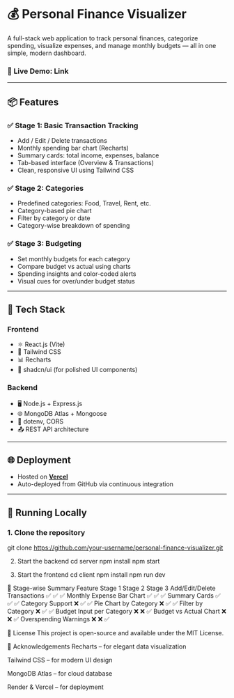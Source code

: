 # 💰 Personal Finance Visualizer

A full-stack web application to track personal finances, categorize spending, visualize expenses, and manage monthly budgets — all in one simple, modern dashboard.

### 🔗 Live Demo: Link 

---

## 📦 Features

### ✅ Stage 1: Basic Transaction Tracking
- Add / Edit / Delete transactions
- Monthly spending bar chart (Recharts)
- Summary cards: total income, expenses, balance
- Tab-based interface (Overview & Transactions)
- Clean, responsive UI using Tailwind CSS

### ✅ Stage 2: Categories
- Predefined categories: Food, Travel, Rent, etc.
- Category-based pie chart
- Filter by category or date
- Category-wise breakdown of spending

### ✅ Stage 3: Budgeting
- Set monthly budgets for each category
- Compare budget vs actual using charts
- Spending insights and color-coded alerts
- Visual cues for over/under budget status

---

## 🔧 Tech Stack

### Frontend
- ⚛️ React.js (Vite)
- 🎨 Tailwind CSS
- 📊 Recharts
- 🧩 shadcn/ui (for polished UI components)

### Backend
- 🖥️ Node.js + Express.js
- 🌐 MongoDB Atlas + Mongoose
- 🔐 dotenv, CORS
- 📤 REST API architecture

---

## 🌐 Deployment

- Hosted on [**Vercel**](https://vercel.com)
- Auto-deployed from GitHub via continuous integration


---

## 🧪 Running Locally

### 1. Clone the repository

git clone https://github.com/your-username/personal-finance-visualizer.git

2. Start the backend
cd server
npm install
npm start

4. Start the frontend
cd client
npm install
npm run dev

📌 Stage-wise Summary
Feature	Stage 1	Stage 2	Stage 3
Add/Edit/Delete Transactions	✅	✅	✅
Monthly Expense Bar Chart	✅	✅	✅
Summary Cards	✅	✅	✅
Category Support	❌	✅	✅
Pie Chart by Category	❌	✅	✅
Filter by Category	❌	✅	✅
Budget Input per Category	❌	❌	✅
Budget vs Actual Chart	❌	❌	✅
Overspending Warnings	❌	❌	✅

📄 License
This project is open-source and available under the MIT License.

🙌 Acknowledgements
Recharts – for elegant data visualization

Tailwind CSS – for modern UI design

MongoDB Atlas – for cloud database

Render & Vercel – for deployment

